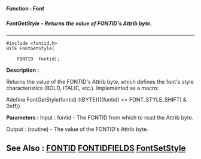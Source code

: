 ##### Function : Font
##### FontGetStyle - Returns the value of FONTID's Attrib byte.
---
```
#include <fontid.h>
BYTE FontGetStyle(

	FONTID  fontid);
```
**Description :**

Returns the value of the FONTID's Attrib byte, which defines the font's style 
characteristics (BOLD, ITALIC, etc.). Implemented as a macro:

#define FontGetStyle(fontid) ((BYTE)(((fontid) >> FONT_STYLE_SHIFT) & 0xff))

**Parameters :**
Input :
fontid  -  The FONTID from which to read the Attrib byte.

Output :
(routine)  -  The value of the FONTID's Attrib byte.



**See Also :**
[FONTID](/reference/Data/FONTID)
[FONTIDFIELDS](/reference/Data/FONTIDFIELDS)
[FontSetStyle](/reference/Func/FontSetStyle)
---
